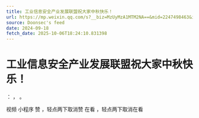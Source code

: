 ```yaml
---
title: 工业信息安全产业发展联盟祝大家中秋快乐！
url: https://mp.weixin.qq.com/s?__biz=MzUyMzA1MTM2NA==&mid=2247498463&idx=1&sn=be8aa075fef8e47e63eacc8c51e1704e
source: Doonsec's feed
date: 2024-09-18
fetch_date: 2025-10-06T18:24:10.831398
---
```


# 工业信息安全产业发展联盟祝大家中秋快乐！

：
，
。

视频
小程序
赞
，轻点两下取消赞
在看
，轻点两下取消在看